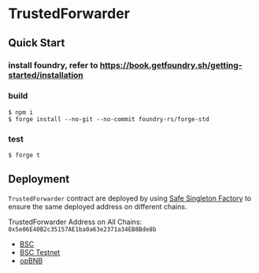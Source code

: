 # TrustedForwarder

## Quick Start
### install foundry, refer to https://book.getfoundry.sh/getting-started/installation
### build
```
$ npm i
$ forge install --no-git --no-commit foundry-rs/forge-std
```

### test
```
$ forge t
```

## Deployment
`TrustedForwarder` contract are deployed by using [Safe Singleton Factory](https://github.com/safe-global/safe-singleton-factory) to ensure the same deployed address on different chains.

TrustedForwarder Address on All Chains: `0x5e06E40B2c35157AE1ba0a63e2371a34EB8Bde8b`

- [BSC](https://bscscan.com/address/0x5e06E40B2c35157AE1ba0a63e2371a34EB8Bde8b#code) 
- [BSC Testnet](https://testnet.bscscan.com/address/0x5e06E40B2c35157AE1ba0a63e2371a34EB8Bde8b#code)
- [opBNB](https://opbnb.bscscan.com/address/0x5e06E40B2c35157AE1ba0a63e2371a34EB8Bde8b#code) 
